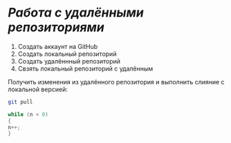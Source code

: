 # ***Работа с удалёнными репозиториями***

1. Создать аккаунт на GitHub
2. Создать локальный репозиторий
3. Создать удалённный репозиторий 
4. Свзять локальный репозиторий с удалённым

Получить изменения из удалённого репозитория и выполнить слияние с локальной версией:
``` bash
git pull
```
```c#
while (n < 0)
{
n++;
}
```
